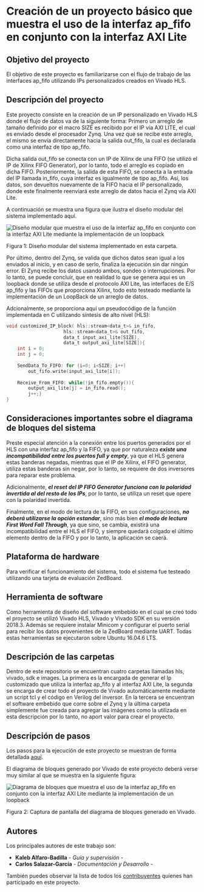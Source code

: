 # Creación de un proyecto básico que muestra el uso de la interfaz ap_fifo en conjunto con la interfaz AXI Lite

## Objetivo del proyecto

El objetivo de este proyecto es familiarizarse con el flujo de trabajo de las interfaces ap_fifo utilizando IPs personalizados creados en Vivado HLS.

## Descripción del proyecto

Este proyecto consiste en la creación de un IP personalizado en Vivado HLS donde el flujo de datos va de la siguiente forma: Primero un arreglo de tamaño definido por el macro SIZE es recibido por el IP vía AXI LITE, el cual es enviado desde el procesador Zynq. Una vez que se recibe este arreglo, el mismo se envía directamente hacia la salida out_fifo, la cual es declarada como una interfaz de tipo ap_fifo. 

Dicha salida out_fifo se conecta con un IP de Xilinx de una FIFO (se utilizó el IP de Xilinx FIFO Generator), por lo tanto, todo el arreglo es copiado en dicha FIFO. Posteriormente, la salida de esta FIFO, se conecta a la entrada del IP llamada in_fifo, cuya interfaz es igualmente de tipo ap_fifo. Así, los datos, son devueltos nuevamente de la FIFO hacia el IP personalizado, donde este finalmente reenviará este arreglo de datos hacia el Zynq vía AXI Lite.

A continuación se muestra una figura que ilustra el diseño modular del sistema implementado aquí.

![Diseño modular que muestra el uso de la interfaz ap_fifo en conjunto con la interfaz AXI Lite mediante la implementación de un loopback](https://raw.githubusercontent.com/cadriansalazarg/InterfacesZynq/master/Uso_Interfaz_ap_fifo/images/ap_fifo_simple_use.png)

Figura 1: Diseño modular del sistema implementado en esta carpeta.

Por último, dentro del Zynq, se valida que dichos datos sean igual a los enviados al inicio, y en caso de serlo, finaliza la ejecución sin dar ningún error. El Zynq recibe los datos usando ambos, sondeo o interrupciones. Por lo tanto, se puede concluir, que en realidad lo que se genera aquí es un loopback donde se utiliza desde el protocolo AXI Lite, las interfaces de E/S ap_fifo y las FIFOs que proporciona Xilinx, todo esto testeado mediante la implementación de un LoopBack de un arreglo de datos.

Adcionalmente, se proporciona aquí un pseudocódigo de la función implementada en C utilizando síntesis de alto nivel (HLS):
```C
void customized_IP_block( hls::stream<data_t>& in_fifo,
                     hls::stream<data_t>& out_fifo,
                     data_t input_axi_lite[SIZE],
                     data_t output_axi_lite[SIZE]){
	int i = 0;
	int j = 0;
	
	SendData_To_FIFO: for (i=0; i<SIZE; i++) 
		out_fifo.write(input_axi_lite[i]);
     
	Receive_From_FIFO: while(!in_fifo.empty()){
		output_axi_lite[j] = in_fifo.read();
		j++;}
}
```



## Consideraciones importantes sobre el diagrama de bloques del sistema

Preste especial atención a la conexión entre los puertos generados por el HLS con una interfaz ap_fifo y la FIFO, ya que por naturaleza ***existe una incompatibilidad entre los puertos full y empty***, ya que el HLS genera estas banderas negadas, mientras que el IP de Xilinx, el FIFO generator, utiliza estas banderas sin negar, por lo tanto, se requiere de dos inversores para reparar este problema.

Adicionalmente, ***el reset del IP FIFO Generator funciona con la polaridad invertida al del resto de los IPs***, por lo tanto, se utiliza un reset que opere con la polaridad invertida.

Finalmente, en el modo de lectura de la FIFO, en sus configuraciones, ***no deberá utilizarse la opción estandar***, sino más bien ***el modo de lectura First Word Fall Through***, ya que sino, se cambia, existirá una incompatibilidad entre el HLS el FIFO, y siempre quedará colgado el último elemento dentro de la FIFO y por lo tanto, la aplicación se caerá.


## Plataforma de hardware

Para verificar el funcionamiento del sistema, todo el sistema fue testeado  utilizando una tarjeta de evaluación ZedBoard.

## Herramienta de software

Como herramienta de diseño del software embebido en el cual se creó todo el proyecto se utilizó Vivado HLS, Vivado y Vivado SDK en su versión 2018.3. Además se requiere instalar Minicom y configurar el puerto serial para recibir los datos provenientes de la ZedBoard mediante UART. Todas estas herramientas se ejecutaron sobre Ubuntu 16.04.6 LTS. 

## Descripción de las carpetas

Dentro de este repositorio se encuentran cuatro carpetas llamadas hls, vivado, sdk e images. La primera es la encargada de generar el Ip customizado que utiliza la interfaz ap_fifo y al interfaz AXI Lite, la segunda se encarga de crear todo el proyecto de Vivado automáticamente mediante un script tcl y el código en Verilog del inversor. En la tercera se encuentran el software embebido que corre sobre el Zynq y la última carpeta simplemente fue creada para agregar las imágenes como la utilizada en esta descripción por lo tanto, no aport valor para crear el proyecto.

## Descripción de pasos 

Los pasos para la ejecución de este proyecto se muestran de forma detallada [aquí](https://youtu.be/PeXQbFlYlIE).

El diagrama de bloques generado por Vivado de este proyecto deberá verse muy similar al que se muestra en la siguiente figura:

![Diagrama de bloques que muestra el uso de la interfaz ap_fifo en conjunto con la interfaz AXI Lite mediante la implementación de un loopback](https://raw.githubusercontent.com/cadriansalazarg/InterfacesZynq/master/Uso_Interfaz_ap_fifo/images/Block_Diagram_Simple_Use_of_ap_fifo.png)

Figura 2: Captura de pantalla del diagrama de bloques generado en Vivado.

## Autores

Los principales autores de este trabajo son:

* **Kaleb Alfaro-Badilla** - *Guía y supervisión* - 
* **Carlos Salazar-García** - *Documentación y Desarrollo* -

También puedes observar la lista de todos los [contribuyentes](https://github.com/cadriansalazarg/InterfacesZynq/contributors) quíenes han participado en este proyecto. 


